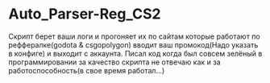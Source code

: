 # Auto_Parser-Reg_CS2
Скрипт берет ваши логи и прогоняет их по сайтам которые работают по реффералке(godota & csgopolygon) вводит ваш промокод(Надо указать в конфиге) и выходит с аккаунта. Писал код когда был совсем зелёный в программировании за качество скрипта не отвечаю как и за работоспособность(в свое время работал...)
